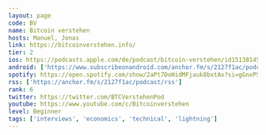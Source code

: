 ```yaml
---
layout: page
code: BV
name: Bitcoin verstehen
hosts: Manuel, Jonas
link: https://bitcoinverstehen.info/
tier: 2
ios: https://podcasts.apple.com/de/podcast/bitcoin-verstehen/id1513814577
android: ['https://www.subscribeonandroid.com/anchor.fm/s/2127f1ac/podcast/rss']
spotify: https://open.spotify.com/show/2aPt7DoHidMFjauk8bxtAx?si=gGnxP5_lT2enVpsZZaxzrg
rss: ['https://anchor.fm/s/2127f1ac/podcast/rss']
rank: 6
twitter: https://twitter.com/BTCVerstehenPod
youtube: https://www.youtube.com/c/Bitcoinverstehen
level: Beginner
tags: ['interviews', 'economics', 'technical', 'lightning']
---
```


